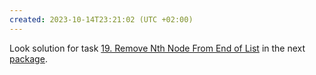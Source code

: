 ```yaml
---
created: 2023-10-14T23:21:02 (UTC +02:00)
---
```

Look solution for task [19. Remove Nth Node From End of List](https://leetcode.com/problems/remove-nth-node-from-end-of-list/description/?envType=study-plan-v2&envId=top-interview-150) in the next
[package](../../../../../LeetCode/LeetCode_75_Level_2/Day_3_Linked_List/Medium/Remove_Nth_Node_From_End_of_List/Solution.java).
